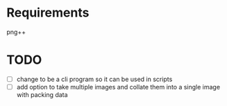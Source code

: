 
# Requirements 
png++

# TODO
* [ ] change to be a cli program so it can be used in scripts
* [ ] add option to take multiple images and collate them into a single image with packing data